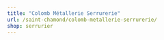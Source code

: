```yaml
---
title: "Colomb Métallerie Serrurerie"
url: /saint-chamond/colomb-metallerie-serrurerie/
shop: serrurier
---
```

